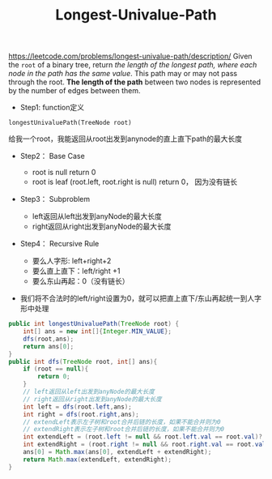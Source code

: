 ﻿---
layout: default
title: Longest-Univalue-Path
narrow: true
---
https://leetcode.com/problems/longest-univalue-path/description/
Given the `root` of a binary tree, return _the length of the longest path, where each node in the path has the same value_. This path may or may not pass through the root.
**The length of the path** between two nodes is represented by the number of edges between them.

- Step1: function定义
```
longestUnivaluePath(TreeNode root)
```
给我一个root，我能返回从root出发到anynode的直上直下path的最大长度

- Step2： Base Case
	- root is null return 0
	- root is leaf (root.left, root.right is null) return 0， 因为没有链长

- Step3： Subproblem
	-  left返回从left出发到anyNode的最大长度
	- right返回从right出发到anyNode的最大长度

- Step4： Recursive Rule
	- 要么人字形: left+right+2
	- 要么直上直下：left/right +1
	- 要么东山再起：0（没有链长）

- 我们将不合法时的left/right设置为0，就可以把直上直下/东山再起统一到人字形中处理

```java
public int longestUnivaluePath(TreeNode root) {  
    int[] ans = new int[]{Integer.MIN_VALUE};  
    dfs(root,ans);  
    return ans[0];  
}  
public int dfs(TreeNode root, int[] ans){  
    if (root == null){  
        return 0;  
    }  
    // left返回从left出发到anyNode的最大长度  
    // right返回从right出发到anyNode的最大长度  
    int left = dfs(root.left,ans);  
    int right = dfs(root.right,ans);  
    // extendLeft表示左子树和root合并后链的长度，如果不能合并则为0  
    // extendRight表示左子树和root合并后链的长度，如果不能合并则为0  
    int extendLeft = (root.left != null && root.left.val == root.val)? left+1 : 0;  
    int extendRight = (root.right != null && root.right.val == root.val)? right+1 : 0;  
    ans[0] = Math.max(ans[0], extendLeft + extendRight);  
    return Math.max(extendLeft, extendRight);  
}
```
